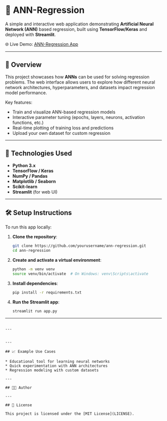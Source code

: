 # 🧠 ANN-Regression

A simple and interactive web application demonstrating **Artificial Neural Network (ANN)** based regression, built using **TensorFlow/Keras** and deployed with **Streamlit**.

🌐 Live Demo: [ANN-Regression App](https://ann-regression-ayewnqfviy8rd68vclsz9c.streamlit.app/)

---

## 📌 Overview

This project showcases how **ANNs** can be used for solving regression problems. The web interface allows users to explore how different neural network architectures, hyperparameters, and datasets impact regression model performance.

Key features:

* Train and visualize ANN-based regression models
* Interactive parameter tuning (epochs, layers, neurons, activation functions, etc.)
* Real-time plotting of training loss and predictions
* Upload your own dataset for custom regression

---

## 🚀 Technologies Used

* **Python 3.x**
* **TensorFlow / Keras**
* **NumPy / Pandas**
* **Matplotlib / Seaborn**
* **Scikit-learn**
* **Streamlit** (for web UI)

---

## 🛠️ Setup Instructions

To run this app locally:

1. **Clone the repository**:

   ```bash
   git clone https://github.com/yourusername/ann-regression.git
   cd ann-regression
   ```

2. **Create and activate a virtual environment**:

   ```bash
   python -m venv venv
   source venv/bin/activate  # On Windows: venv\Scripts\activate
   ```

3. **Install dependencies**:

   ```bash
   pip install -r requirements.txt
   ```

4. **Run the Streamlit app**:

   ```bash
   streamlit run app.py
   ```

---
```

---


---

## 📈 Example Use Cases

* Educational tool for learning neural networks
* Quick experimentation with ANN architectures
* Regression modeling with custom datasets

---

## 🧑‍💻 Author

---

## 📄 License

This project is licensed under the [MIT License](LICENSE).
